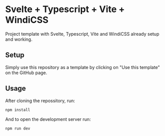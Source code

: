 # Svelte + Typescript + Vite + WindiCSS

Project template with Svelte, Typescript, Vite and WindiCSS already setup and working. 

## Setup

Simply use this repository as a template by clicking on "Use this template" on the GitHub page.

## Usage

After cloning the repossitory, run:

```bash
npm install
```

And to open the development server run:

```bash
npm run dev
```
